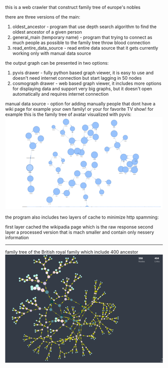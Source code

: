 this is a web crawler that construct family tree of europe's nobles 

there are three versions of the main:
1. oldest_ancestor - program that use depth search algorithm to find the oldest ancestor of a given person
2. general_main (temporary name) - program that trying to connect as much people as possible to the family tree throw blood connection
3. read_entire_data_source - read entire data source that it gets currently working only with manual data source

the output graph can be presented in two options:
1. pyvis drawer - fully python based graph viewer, it is easy to use and doesn't need internet connection but start lagging in 50 nodes
2. cosmograph drawer - web based graph viewer, it includes more options for displaying data and support very big graphs, but it doesn't open automatically and requires internet connection

manual data source - option for adding manually people that dont have a wiki page for example your own family!
or your for favorite TV show! for example this is the family tree of avatar visualized with pyvis:
![avatar.png](images%2Favatar.png)

the program also includes two layers of cache to minimize http spamming:

first layer cached the wikipadia page which is the raw response 
second layer a processed version that is mach smaller and contain only nessery information

---
family tree of the British royal family which include 400 ancestor
![example_output.png](images%2Fexample_output.png)